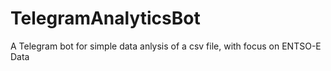 # TelegramAnalyticsBot
 A Telegram bot for simple data anlysis of a csv file, with focus on ENTSO-E Data 
